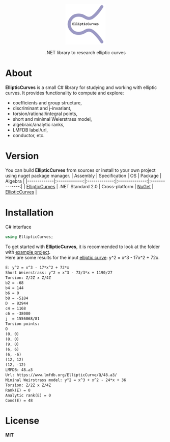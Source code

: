 <p align="center"><img width="25%" src="docs/ec_logo.png" /></p>
<p align="center"> .NET library to research elliptic curves </p>    

# About
**EllipticCurves** is a small C# library for studying and working with elliptic curves. It provides functionality to compute and explore:
* coefficients and group structure,  
* discriminant and j-invariant,  
* torsion/rational/integral points,  
* short and minimal Weierstrass model,  
* algebraic/analytic ranks,  
* LMFDB label/url,  
* conductor, etc.  

# Version
You can build **EllipticCurves** from sources or install to your own project using nuget package manager.
| Assembly | Specification | OS | Package | Algebra |
|-------------|:-------------:|:-------------:|:--------------:|:--------------:|
| [EllipticCurves](sources) | .NET Standard 2.0 | Cross-platform | [NuGet](none) | [EllipticCurves](https://github.com/asiryan/EllipticCurves) |

# Installation
C# interface  
```c#
using EllipticCurves;
```
To get started with **EllipticCurves**, it is recommended to look at the folder with [example project](examples).  
Here are some results for the input [elliptic curve](https://github.com/asiryan/Cuboid_Conjecture_1): y^2 = x^3 - 17x^2 + 72x.
```
E: y^2 = x^3 - 17*x^2 + 72*x
Short Weierstrass: y^2 = x^3 - 73/3*x + 1190/27
Torsion: Z/2Z x Z/4Z
b2 = -68
b4 = 144
b6 = 0
b8 = -5184
D  = 82944
c4 = 1168
c6 = -38080
j  = 1556068/81
Torsion points:
O
(0, 0)
(8, 0)
(9, 0)
(6, 6)
(6, -6)
(12, 12)
(12, -12)
LMFDB: 48.a3
Url: https://www.lmfdb.org/EllipticCurve/Q/48.a3/
Mininal Weirstrass model: y^2 = x^3 + x^2 - 24*x + 36
Torsion: Z/2Z x Z/4Z
Rank(E) = 0
Analytic rank(E) = 0
Cond(E) = 48
```

# License
**MIT**  
